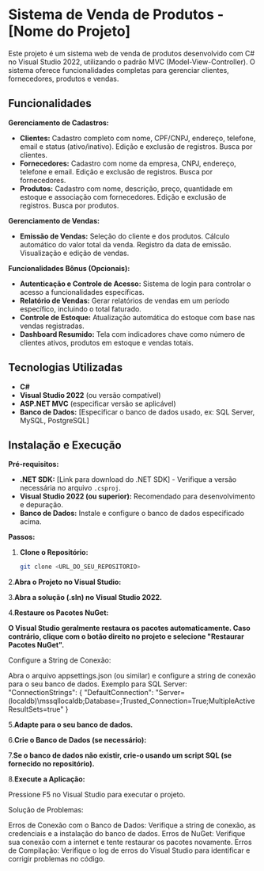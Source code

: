 # Sistema de Venda de Produtos - [Nome do Projeto]

Este projeto é um sistema web de venda de produtos desenvolvido com C# no Visual Studio 2022, utilizando o padrão MVC (Model-View-Controller). O sistema oferece funcionalidades completas para gerenciar clientes, fornecedores, produtos e vendas.

## Funcionalidades

**Gerenciamento de Cadastros:**

* **Clientes:** Cadastro completo com nome, CPF/CNPJ, endereço, telefone, email e status (ativo/inativo). Edição e exclusão de registros. Busca por clientes.
* **Fornecedores:** Cadastro com nome da empresa, CNPJ, endereço, telefone e email. Edição e exclusão de registros. Busca por fornecedores.
* **Produtos:** Cadastro com nome, descrição, preço, quantidade em estoque e associação com fornecedores. Edição e exclusão de registros. Busca por produtos.

**Gerenciamento de Vendas:**

* **Emissão de Vendas:** Seleção do cliente e dos produtos. Cálculo automático do valor total da venda. Registro da data de emissão. Visualização e edição de vendas.

**Funcionalidades Bônus (Opcionais):**

* **Autenticação e Controle de Acesso:** Sistema de login para controlar o acesso a funcionalidades específicas.
* **Relatório de Vendas:** Gerar relatórios de vendas em um período específico, incluindo o total faturado.
* **Controle de Estoque:** Atualização automática do estoque com base nas vendas registradas.
* **Dashboard Resumido:** Tela com indicadores chave como número de clientes ativos, produtos em estoque e vendas totais.

## Tecnologias Utilizadas

* **C#**
* **Visual Studio 2022** (ou versão compatível)
* **ASP.NET MVC** (especificar versão se aplicável)
* **Banco de Dados:** [Especificar o banco de dados usado, ex: SQL Server, MySQL, PostgreSQL]

## Instalação e Execução

**Pré-requisitos:**

* **.NET SDK:**  [Link para download do .NET SDK] -  Verifique a versão necessária no arquivo `.csproj`.
* **Visual Studio 2022 (ou superior):**  Recomendado para desenvolvimento e depuração.
* **Banco de Dados:** Instale e configure o banco de dados especificado acima.

**Passos:**

1. **Clone o Repositório:**

   ```bash
   git clone <URL_DO_SEU_REPOSITORIO>

2.**Abra o Projeto no Visual Studio:**

3.**Abra a solução (.sln) no Visual Studio 2022.**

4.**Restaure os Pacotes NuGet:**

**O Visual Studio geralmente restaura os pacotes automaticamente. Caso contrário, clique com o botão direito no projeto e selecione "Restaurar Pacotes NuGet".**

Configure a String de Conexão:

Abra o arquivo appsettings.json (ou similar) e configure a string de conexão para o seu banco de dados. Exemplo para SQL Server:
"ConnectionStrings": {
  "DefaultConnection": "Server=(localdb)\\mssqllocaldb;Database=<SeuNomeDoBancoDeDados>;Trusted_Connection=True;MultipleActiveResultSets=true"
}

5.**Adapte para o seu banco de dados.**

6.**Crie o Banco de Dados (se necessário):**

7.**Se o banco de dados não existir, crie-o usando um script SQL (se fornecido no repositório).**

8.**Execute a Aplicação:**

Pressione F5 no Visual Studio para executar o projeto.

Solução de Problemas:

Erros de Conexão com o Banco de Dados: Verifique a string de conexão, as credenciais e a instalação do banco de dados.
Erros de NuGet: Verifique sua conexão com a internet e tente restaurar os pacotes novamente.
Erros de Compilação: Verifique o log de erros do Visual Studio para identificar e corrigir problemas no código.
